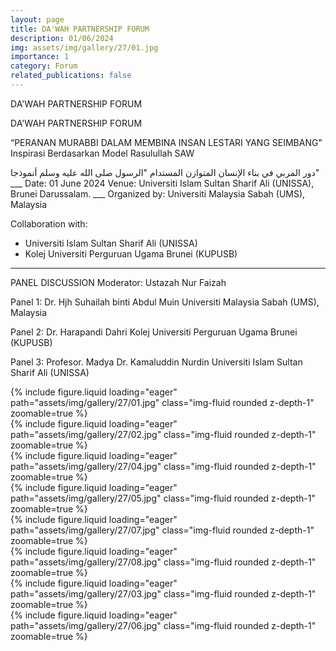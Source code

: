 ```yaml
---
layout: page
title: DA'WAH PARTNERSHIP FORUM
description: 01/06/2024
img: assets/img/gallery/27/01.jpg
importance: 1
category: Forum
related_publications: false
---
```


<p class="distill-post-title">DA'WAH PARTNERSHIP FORUM</p>

DA'WAH PARTNERSHIP FORUM

“PERANAN MURABBI DALAM MEMBINA INSAN LESTARI YANG SEIMBANG"
Inspirasi Berdasarkan Model Rasulullah SAW

<div class="rtl">
دور المربي في بناء الإنسان المتوازن المستدام
"الرسول صلى الله عليه وسلم أنموذجا"

</div>
___
Date: 01 June 2024
Venue: Universiti Islam Sultan Sharif Ali (UNISSA), Brunei Darussalam.
___
Organized by:
Universiti Malaysia Sabah (UMS), Malaysia

Collaboration with:

- Universiti Islam Sultan Sharif Ali (UNISSA)
- Kolej Universiti Perguruan Ugama Brunei (KUPUSB)

---

PANEL DISCUSSION
Moderator:
Ustazah Nur Faizah

Panel 1:
Dr. Hjh Suhailah binti Abdul Muin
Universiti Malaysia Sabah (UMS), Malaysia

Panel 2:
Dr. Harapandi Dahri
Kolej Universiti Perguruan Ugama Brunei (KUPUSB)

Panel 3:
Profesor. Madya Dr. Kamaluddin Nurdin
Universiti Islam Sultan Sharif Ali (UNISSA)

<div class="row mt-3">
    <div class="col-sm mt-3 mt-md-0">
        {% include figure.liquid loading="eager" path="assets/img/gallery/27/01.jpg" class="img-fluid rounded z-depth-1" zoomable=true %}
    </div>
    <div class="col-sm mt-3 mt-md-0">
        {% include figure.liquid loading="eager" path="assets/img/gallery/27/02.jpg" class="img-fluid rounded z-depth-1" zoomable=true %}

</div>
<div class="row mt-3">
    <div class="col-sm mt-3 mt-md-0">
        {% include figure.liquid loading="eager" path="assets/img/gallery/27/04.jpg" class="img-fluid rounded z-depth-1" zoomable=true %}
    </div>
    <div class="col-sm mt-3 mt-md-0">
        {% include figure.liquid loading="eager" path="assets/img/gallery/27/05.jpg" class="img-fluid rounded z-depth-1" zoomable=true %}
</div>
<div class="row mt-3">
    <div class="col-sm mt-3 mt-md-0">
        {% include figure.liquid loading="eager" path="assets/img/gallery/27/07.jpg" class="img-fluid rounded z-depth-1" zoomable=true %}
    </div>
    <div class="col-sm mt-3 mt-md-0">
        {% include figure.liquid loading="eager" path="assets/img/gallery/27/08.jpg" class="img-fluid rounded z-depth-1" zoomable=true %}
    </div>
</div>

<div>
    </div>
        <div class="col-sm mt-3 mt-md-0">
        {% include figure.liquid loading="eager" path="assets/img/gallery/27/03.jpg" class="img-fluid rounded z-depth-1" zoomable=true %}
    </div>
        </div>
        <div class="col-sm mt-3 mt-md-0">
        {% include figure.liquid loading="eager" path="assets/img/gallery/27/06.jpg" class="img-fluid rounded z-depth-1" zoomable=true %}
    </div>
</div>
